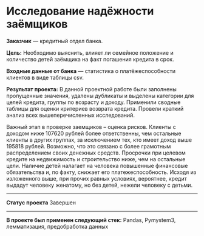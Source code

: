 # Исследование надёжности заёмщиков
**Заказчик** — кредитный отдел банка.

**Цель:**
  Необходимо выяснить, влияет ли семейное положение и количество детей заёмщика на факт погашения кредита в срок. 
  
**Входные данные от банка** — статистика о платёжеспособности клиентов в виде таблицы csv.

**Результат проекта:**
В данной проектной работе были заполнены пропущенные значения, удалены дубликаты и выделены категории для целей кредита, группы по возрасту и доходу. Применили сводные таблицы для оценки критериев возврата кредита. Провели краткий анализ всех вышеперечисленных исследований.

Важный этап в проверке заемщиков – оценка рисков. Клиенты с доходом ниже 107620 рублей более ответственны, чем остальные клиенты в других группах, за исключением тех, кто имеет доход выше 195818 рублей. Возможно, что это связано с более грамотным распределением своих денежных средств. Просрочки при целевом кредите на недвижимость и строительство ниже, чем на остальные цели. Наличие детей налагает на человека повышенные финансовые обязательства и, по факту, снижает его платежеспособность. Исходя из изложенного выше, при прочих равных условиях, вероятнее, кредит выдадут человеку женатому, но без детей, нежели человеку с детьми.
***
**Статус проекта**
Завершен
***
**В проекте был применен следующий стек:**
Pandas, Pymystem3, лемматизация, предобработка данных



